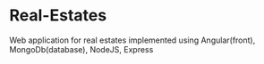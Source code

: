 # Real-Estates
Web application for real estates implemented using Angular(front), MongoDb(database), NodeJS, Express
